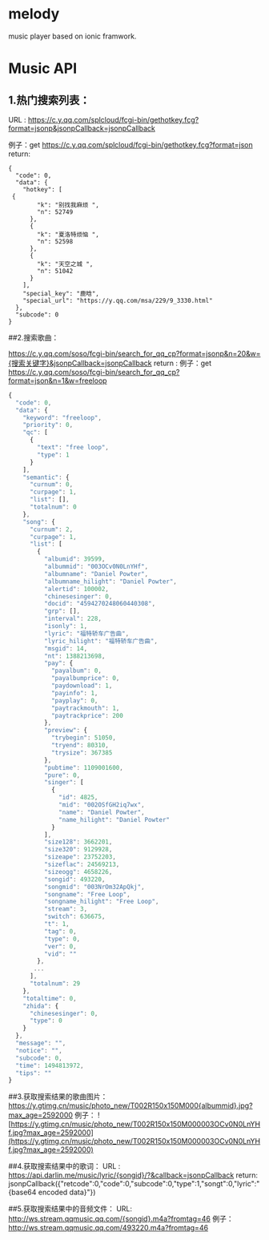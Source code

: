 # melody
music player based on ionic framwork.

# Music API
## 1.热门搜索列表：
URL : https://c.y.qq.com/splcloud/fcgi-bin/gethotkey.fcg?format=jsonp&jsonpCallback=jsonpCallback

例子：get https://c.y.qq.com/splcloud/fcgi-bin/gethotkey.fcg?format=json
return:
```
{
  "code": 0,
  "data": {
    "hotkey": [
 {
        "k": "别找我麻烦 ",
        "n": 52749
      },
      {
        "k": "夏洛特烦恼 ",
        "n": 52598
      },
      {
        "k": "天空之城 ",
        "n": 51042
      }
    ],
    "special_key": "鹿晗",
    "special_url": "https://y.qq.com/msa/229/9_3330.html"
  },
  "subcode": 0
}
```

##2.搜索歌曲：

https://c.y.qq.com/soso/fcgi-bin/search_for_qq_cp?format=jsonp&n=20&w={搜索关键字}&jsonpCallback=jsonpCallback
return :
例子：get https://c.y.qq.com/soso/fcgi-bin/search_for_qq_cp?format=json&n=1&w=freeloop
``` js
{
  "code": 0,
  "data": {
    "keyword": "freeloop",
    "priority": 0,
    "qc": [
      {
        "text": "free loop",
        "type": 1
      }
    ],
    "semantic": {
      "curnum": 0,
      "curpage": 1,
      "list": [],
      "totalnum": 0
    },
    "song": {
      "curnum": 2,
      "curpage": 1,
      "list": [
        {
          "albumid": 39599,
          "albummid": "003OCv0N0LnYHf",
          "albumname": "Daniel Powter",
          "albumname_hilight": "Daniel Powter",
          "alertid": 100002,
          "chinesesinger": 0,
          "docid": "4594270248060440308",
          "grp": [],
          "interval": 228,
          "isonly": 1,
          "lyric": "福特轿车广告曲",
          "lyric_hilight": "福特轿车广告曲",
          "msgid": 14,
          "nt": 1388213698,
          "pay": {
            "payalbum": 0,
            "payalbumprice": 0,
            "paydownload": 1,
            "payinfo": 1,
            "payplay": 0,
            "paytrackmouth": 1,
            "paytrackprice": 200
          },
          "preview": {
            "trybegin": 51050,
            "tryend": 80310,
            "trysize": 367385
          },
          "pubtime": 1109001600,
          "pure": 0,
          "singer": [
            {
              "id": 4825,
              "mid": "002OSfGH2iq7wx",
              "name": "Daniel Powter",
              "name_hilight": "Daniel Powter"
            }
          ],
          "size128": 3662201,
          "size320": 9129928,
          "sizeape": 23752203,
          "sizeflac": 24569213,
          "sizeogg": 4658226,
          "songid": 493220,
          "songmid": "003NrOm32ApQkj",
          "songname": "Free Loop",
          "songname_hilight": "Free Loop",
          "stream": 3,
          "switch": 636675,
          "t": 1,
          "tag": 0,
          "type": 0,
          "ver": 0,
          "vid": ""
        },
       ...
      ],
      "totalnum": 29
    },
    "totaltime": 0,
    "zhida": {
      "chinesesinger": 0,
      "type": 0
    }
  },
  "message": "",
  "notice": "",
  "subcode": 0,
  "time": 1494813972,
  "tips": ""
}
```
##3.获取搜索结果的歌曲图片：
https://y.gtimg.cn/music/photo_new/T002R150x150M000{albummid}.jpg?max_age=2592000
例子：
![https://y.gtimg.cn/music/photo_new/T002R150x150M000003OCv0N0LnYHf.jpg?max_age=2592000](https://y.gtimg.cn/music/photo_new/T002R150x150M000003OCv0N0LnYHf.jpg?max_age=2592000)

##4.获取搜索结果中的歌词：
URL : https://api.darlin.me/music/lyric/{songid}/?&callback=jsonpCallback
return:
jsonpCallback({"retcode":0,"code":0,"subcode":0,"type":1,"songt":0,"lyric":"{base64 encoded data}"})

##5.获取搜索结果中的音频文件：
URL: http://ws.stream.qqmusic.qq.com/{songid}.m4a?fromtag=46
例子：
http://ws.stream.qqmusic.qq.com/493220.m4a?fromtag=46

